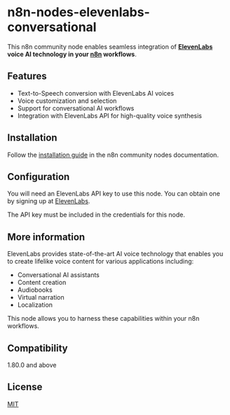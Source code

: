 # n8n-nodes-elevenlabs-conversational

This n8n community node enables seamless integration of **[ElevenLabs](https://elevenlabs.io) voice AI technology in your [n8n](https://n8n.io) workflows**.

## Features

- Text-to-Speech conversion with ElevenLabs AI voices
- Voice customization and selection
- Support for conversational AI workflows
- Integration with ElevenLabs API for high-quality voice synthesis

## Installation

Follow the [installation guide](https://docs.n8n.io/integrations/community-nodes/installation/) in the n8n community nodes documentation.

## Configuration

You will need an ElevenLabs API key to use this node. You can obtain one by signing up at [ElevenLabs](https://elevenlabs.io).

The API key must be included in the credentials for this node.

## More information

ElevenLabs provides state-of-the-art AI voice technology that enables you to create lifelike voice content for various applications including:
- Conversational AI assistants
- Content creation
- Audiobooks
- Virtual narration
- Localization

This node allows you to harness these capabilities within your n8n workflows.

## Compatibility

1.80.0 and above

## License

[MIT](https://github.com/n8n-io/n8n-nodes-elevenlabs-conversational/blob/master/LICENSE.md)
